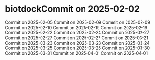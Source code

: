# biotdockCommit on 2025-02-02
Commit on 2025-02-05
Commit on 2025-02-09
Commit on 2025-02-09
Commit on 2025-02-10
Commit on 2025-02-19
Commit on 2025-02-19
Commit on 2025-02-22
Commit on 2025-02-24
Commit on 2025-02-27
Commit on 2025-02-27
Commit on 2025-02-27
Commit on 2025-03-21
Commit on 2025-03-23
Commit on 2025-03-23
Commit on 2025-03-24
Commit on 2025-03-25
Commit on 2025-03-26
Commit on 2025-03-30
Commit on 2025-03-31
Commit on 2025-04-01
Commit on 2025-04-01
